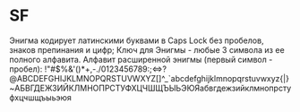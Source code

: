 # SF
Энигма кодирует латинскими буквами в Caps Lock без пробелов, знаков препинания и цифр;
Ключ для Энигмы - любые 3 символа из ее полного алфавита.
Алфавит расширенной энигмы (первый символ - пробел):  !"#$%&'()*+,-./0123456789:;<=>?@ABCDEFGHIJKLMNOPQRSTUVWXYZ[\]^_`abcdefghijklmnopqrstuvwxyz{|}~АБВГДЕЖЗИЙКЛМНОПРСТУФХЦЧШЩЪЫЬЭЮЯабвгдежзийклмнопрстуфхцчшщъыьэюя
